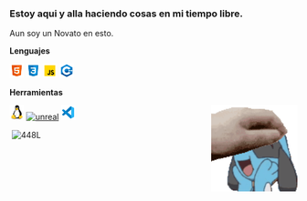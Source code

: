 <h3>Estoy aqui y alla haciendo cosas en mi tiempo libre.</h3>

Aun soy un Novato en esto.

**Lenguajes**

<a href = "https://github.com/448L/448L/blob/main/BOYFRIEND%20LLAMA%20UNA%20PIZZERIA.webm?raw=true"><img src = "icons8-html-5-96.png" width = "5%" height = "auto"></a>
<a href = "https://github.com/448L/448L/blob/main/tails%20tenedor.webm?raw=true"><img src = "icons8-css3-96.png" width = "5%" height = "auto"></a>
<a href = "https://raw.githubusercontent.com/448L/448L/main/E4kbCZdVEAIjwkB.png"><img src = "icons8-javascript-96.png" width = "5%" height = "auto"></a>
<a href = "https://github.com/448L/448L/blob/main/MUERE-1-1.mp4?raw=true"><img src = "icons8-c++-96.png" width = "5%" height = "auto"></a>

**Herramientas**

<!-- Riolu -->
<a href= "https://raw.githubusercontent.com/448L/448L/main/E4kbCZdVEAIjwkB.png">
  <img src = "ac148350-6bb2-4595-9ff6-f5b127a539d9.gif" width = "30%" height = "auto" align = "right"/>
</a>

<img src="https://raw.githubusercontent.com/devicons/devicon/master/icons/linux/linux-original.svg" alt="linux" width="5%" height="auto"/> </a> <a href="https://unrealengine.com/" target="_blank"> <img src="https://raw.githubusercontent.com/kenangundogan/fontisto/036b7eca71aab1bef8e6a0518f7329f13ed62f6b/icons/svg/brand/unreal-engine.svg" alt="unreal" width="5%" height="auto"/></a>
<a href = "https://github.com/Microsoft/vscode"><img src = "icons8-visual-studio-code-2019-96.png" width = "5%" height = "auto"></a>

<p>&nbsp;<img align="center" src="https://github-readme-stats.vercel.app/api?username=448L&show_icons=true&locale=en" alt="448L" /></p>

<!-- A estas alturas no es necesario decir que me gusta Riolu/Lucario -->
<!-- No se vale ver los enlaces, arruinaras la sorpresa -->

